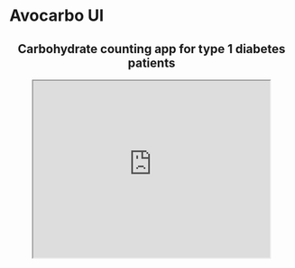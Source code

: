 # Avocarbo UI

<div align="center">
	<h2>Carbohydrate counting app for type 1 diabetes patients</h2>
	<iframe width="420" height="315" src="https://www.youtube.com/shorts/Q4NB3msjlTQ" style="vertical-align:middle">
</div>

Machine Learning Script: https://www.kaggle.com/code/joshparksj/avocarbo

Incomplete Android version: https://youtu.be/M7OvEp80Xw0

### Problem
1. Weighing food and referring to a list of carb count is accurate but slow

2. Diet-tracking apps are untailored for T1D as it's full of unnecessary information

3. Features that estimate carbs with a picture is hidden behind a paywall

### Solution
With our mobile app, T1D patients can simply take a picture and quickly obtain a carbs count. Our app features portion estimation (depth map) and food classification algorithms (ResNet50, convolutional neural network) that can calculate carbs count within seconds, and a simple UI that allows you to log your food with <10 interactions

## Contributions
Enrique Moran: iOS

Ansel Chen: Android, iOS

Joshua Park: Backend, Machine Learning, Android
